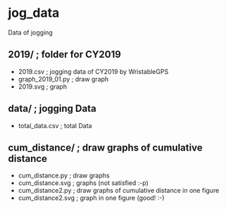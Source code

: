 # jog_data
Data of jogging

## 2019/ ; folder for CY2019
- 2019.csv ; jogging data of CY2019 by WristableGPS
- graph_2019_01.py ; draw graph
- 2019.svg ; graph

## data/ ; jogging Data
- total_data.csv ; total Data

## cum_distance/ ; draw graphs of cumulative distance
- cum_distance.py ; draw graphs
- cum_distance.svg ; graphs (not satisfied :-p)
- cum_distance2.py ; draw graphs of cumulative distance in one figure
- cum_distance2.svg ; graph in one figure (good! :-)
